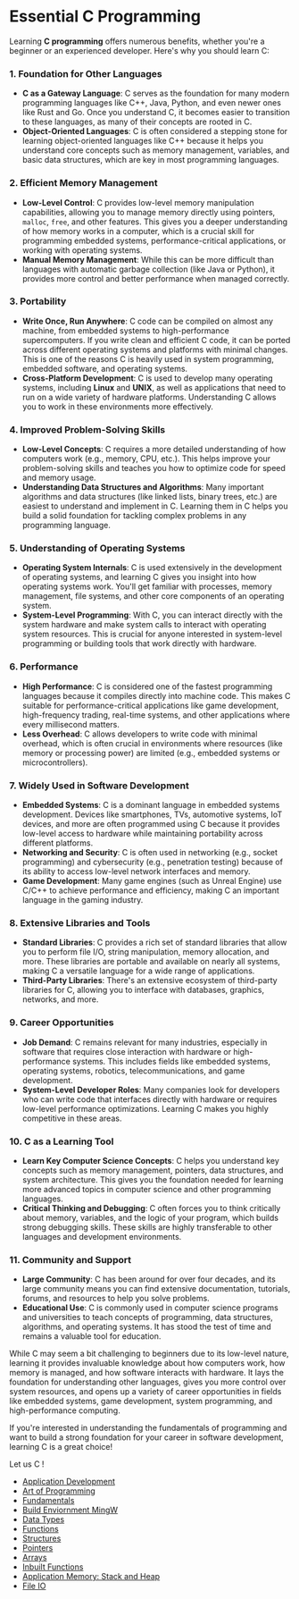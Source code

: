 # Essential C  Programming
Learning **C programming** offers numerous benefits, whether you're a beginner or an experienced developer. Here's why you should learn C:

### 1. **Foundation for Other Languages**
   - **C as a Gateway Language**: C serves as the foundation for many modern programming languages like C++, Java, Python, and even newer ones like Rust and Go. Once you understand C, it becomes easier to transition to these languages, as many of their concepts are rooted in C.
   - **Object-Oriented Languages**: C is often considered a stepping stone for learning object-oriented languages like C++ because it helps you understand core concepts such as memory management, variables, and basic data structures, which are key in most programming languages.

### 2. **Efficient Memory Management**
   - **Low-Level Control**: C provides low-level memory manipulation capabilities, allowing you to manage memory directly using pointers, `malloc`, `free`, and other features. This gives you a deeper understanding of how memory works in a computer, which is a crucial skill for programming embedded systems, performance-critical applications, or working with operating systems.
   - **Manual Memory Management**: While this can be more difficult than languages with automatic garbage collection (like Java or Python), it provides more control and better performance when managed correctly.

### 3. **Portability**
   - **Write Once, Run Anywhere**: C code can be compiled on almost any machine, from embedded systems to high-performance supercomputers. If you write clean and efficient C code, it can be ported across different operating systems and platforms with minimal changes. This is one of the reasons C is heavily used in system programming, embedded software, and operating systems.
   - **Cross-Platform Development**: C is used to develop many operating systems, including **Linux** and **UNIX**, as well as applications that need to run on a wide variety of hardware platforms. Understanding C allows you to work in these environments more effectively.

### 4. **Improved Problem-Solving Skills**
   - **Low-Level Concepts**: C requires a more detailed understanding of how computers work (e.g., memory, CPU, etc.). This helps improve your problem-solving skills and teaches you how to optimize code for speed and memory usage.
   - **Understanding Data Structures and Algorithms**: Many important algorithms and data structures (like linked lists, binary trees, etc.) are easiest to understand and implement in C. Learning them in C helps you build a solid foundation for tackling complex problems in any programming language.

### 5. **Understanding of Operating Systems**
   - **Operating System Internals**: C is used extensively in the development of operating systems, and learning C gives you insight into how operating systems work. You'll get familiar with processes, memory management, file systems, and other core components of an operating system.
   - **System-Level Programming**: With C, you can interact directly with the system hardware and make system calls to interact with operating system resources. This is crucial for anyone interested in system-level programming or building tools that work directly with hardware.

### 6. **Performance**
   - **High Performance**: C is considered one of the fastest programming languages because it compiles directly into machine code. This makes C suitable for performance-critical applications like game development, high-frequency trading, real-time systems, and other applications where every millisecond matters.
   - **Less Overhead**: C allows developers to write code with minimal overhead, which is often crucial in environments where resources (like memory or processing power) are limited (e.g., embedded systems or microcontrollers).

### 7. **Widely Used in Software Development**
   - **Embedded Systems**: C is a dominant language in embedded systems development. Devices like smartphones, TVs, automotive systems, IoT devices, and more are often programmed using C because it provides low-level access to hardware while maintaining portability across different platforms.
   - **Networking and Security**: C is often used in networking (e.g., socket programming) and cybersecurity (e.g., penetration testing) because of its ability to access low-level network interfaces and memory.
   - **Game Development**: Many game engines (such as Unreal Engine) use C/C++ to achieve performance and efficiency, making C an important language in the gaming industry.

### 8. **Extensive Libraries and Tools**
   - **Standard Libraries**: C provides a rich set of standard libraries that allow you to perform file I/O, string manipulation, memory allocation, and more. These libraries are portable and available on nearly all systems, making C a versatile language for a wide range of applications.
   - **Third-Party Libraries**: There's an extensive ecosystem of third-party libraries for C, allowing you to interface with databases, graphics, networks, and more.

### 9. **Career Opportunities**
   - **Job Demand**: C remains relevant for many industries, especially in software that requires close interaction with hardware or high-performance systems. This includes fields like embedded systems, operating systems, robotics, telecommunications, and game development.
   - **System-Level Developer Roles**: Many companies look for developers who can write code that interfaces directly with hardware or requires low-level performance optimizations. Learning C makes you highly competitive in these areas.

### 10. **C as a Learning Tool**
   - **Learn Key Computer Science Concepts**: C helps you understand key concepts such as memory management, pointers, data structures, and system architecture. This gives you the foundation needed for learning more advanced topics in computer science and other programming languages.
   - **Critical Thinking and Debugging**: C often forces you to think critically about memory, variables, and the logic of your program, which builds strong debugging skills. These skills are highly transferable to other languages and development environments.

### 11. **Community and Support**
   - **Large Community**: C has been around for over four decades, and its large community means you can find extensive documentation, tutorials, forums, and resources to help you solve problems.
   - **Educational Use**: C is commonly used in computer science programs and universities to teach concepts of programming, data structures, algorithms, and operating systems. It has stood the test of time and remains a valuable tool for education.


While C may seem a bit challenging to beginners due to its low-level nature, learning it provides invaluable knowledge about how computers work, how memory is managed, and how software interacts with hardware. It lays the foundation for understanding other languages, gives you more control over system resources, and opens up a variety of career opportunities in fields like embedded systems, game development, system programming, and high-performance computing.

If you're interested in understanding the fundamentals of programming and want to build a strong foundation for your career in software development, learning C is a great choice!

Let us C !

- <a href="https://github.com/RaviTambade/ycp/tree/main/C/notes/historycpp.md">Application Development</a>
- <a href="https://github.com/RaviTambade/ycp/tree/main/C/notes/appdevelopment.md">Art of Programming</a>
- <a href="https://github.com/RaviTambade/ycp/tree/main/C/notes/artofprogramming.md">Fundamentals</a>
- <a href="https://github.com/RaviTambade/ycp/tree/main/C/notes/mingw.md">Build Enviornment MingW</a>
- <a href="https://github.com/RaviTambade/ycp/tree/main/C/notes/datatypes.md">Data Types</a>
- <a href="https://github.com/RaviTambade/ycp/tree/main/C/notes/functions.md">Functions</a>
- <a href="https://github.com/RaviTambade/ycp/tree/main/C/notes/structures.md">Structures</a>
- <a href="https://github.com/RaviTambade/ycp/tree/main/C/notes/pointers.md">Pointers</a>
- <a href="https://github.com/RaviTambade/ycp/tree/main/C/notes/arrays.md">Arrays</a>
- <a href="https://github.com/RaviTambade/ycp/tree/main/C/notes/inbuiltfunctions.md">Inbuilt Functions</a>
- <a href="https://github.com/RaviTambade/ycp/tree/main/C/notes/appmemory.md">Application Memory: Stack and Heap</a>
- <a href="https://github.com/RaviTambade/ycp/tree/main/C/notes/fileio.md">File IO</a>
